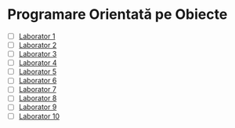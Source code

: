 # Programare Orientată pe Obiecte

* [ ] [Laborator 1](https://github.com/mcmarius/prog-calc/tree/master/laborator-1)
* [ ] [Laborator 2](https://github.com/mcmarius/prog-calc/tree/master/laborator-2)
* [ ] [Laborator 3](https://github.com/mcmarius/prog-calc/tree/master/laborator-3)
* [ ] [Laborator 4](https://github.com/mcmarius/prog-calc/tree/master/laborator-4)
* [ ] [Laborator 5](https://github.com/mcmarius/prog-calc/tree/master/laborator-5)
* [ ] [Laborator 6](https://github.com/mcmarius/prog-calc/tree/master/laborator-6)
* [ ] [Laborator 7](https://github.com/mcmarius/prog-calc/tree/master/laborator-7)
* [ ] [Laborator 8](https://github.com/mcmarius/prog-calc/tree/master/laborator-8)
* [ ] [Laborator 9](https://github.com/mcmarius/prog-calc/tree/master/laborator-9)
* [ ] [Laborator 10](https://github.com/mcmarius/prog-calc/tree/master/laborator-10)
